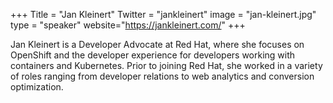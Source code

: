 +++
Title = "Jan Kleinert"
Twitter = "jankleinert"
image = "jan-kleinert.jpg"
type = "speaker"
website="https://jankleinert.com/"
+++

Jan Kleinert is a Developer Advocate at Red Hat, where she focuses on OpenShift and the developer experience for developers working with containers and Kubernetes. Prior to joining Red Hat, she worked in a variety of roles ranging from developer relations to web analytics and conversion optimization.
